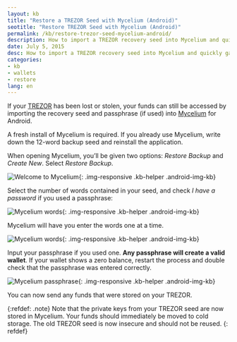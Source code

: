 ```yaml
---
layout: kb
title: "Restore a TREZOR Seed with Mycelium (Android)"
seotitle: "Restore TREZOR Seed with Mycelium (Android)"
permalink: /kb/restore-trezor-seed-mycelium-android/
description: How to import a TREZOR recovery seed into Mycelium and quickly gain access to funds if a TREZOR is lost, stolen, or damaged.
date: July 5, 2015
desc: How to import a TREZOR recovery seed into Mycelium and quickly gain access to funds if a TREZOR is lost, stolen, or damaged.
categories: 
- kb
- wallets
- restore
lang: en
---
```

If your [TREZOR](/wallets/trezor/) has been lost or stolen, your funds can still be accessed by importing the recovery seed and passphrase (if used) into [Mycelium](/wallets/mycelium/) for Android.

A fresh install of Mycelium is required. If you already use Mycelium, write down the 12-word backup seed and reinstall the application.

When opening Mycelium, you’ll be given two options: *Restore Backup* and *Create New*. Select *Restore Backup*.

![Welcome to Mycelium][welcome]{: .img-responsive .kb-helper .android-img-kb}

Select the number of words contained in your seed, and check *I have a password* if you used a passphrase:

![Mycelium words][numwords]{: .img-responsive .kb-helper .android-img-kb}

Mycelium will have you enter the words one at a time.

![Mycelium words][wordlist]{: .img-responsive .kb-helper .android-img-kb}

Input your passphrase if you used one. **Any passphrase will create a valid wallet**. If your wallet shows a zero balance, restart the process and double check that the passphrase was entered correctly.

![Mycelium passphrase][pphrase]{: .img-responsive .kb-helper .android-img-kb}

You can now send any funds that were stored on your TREZOR.

{:refdef: .note}
Note that the private keys from your TREZOR seed are now stored in Mycelium. Your funds should immediately be moved to cold storage. The old TREZOR seed is now insecure and should not be reused.
{: refdef}

[welcome]: /img/kb/welcomemycelium.png
[numwords]: /img/kb/numberwords.png
[wordlist]: /img/kb/wordlist.png
[pphrase]: /img/kb/passphrase-mycelium.png